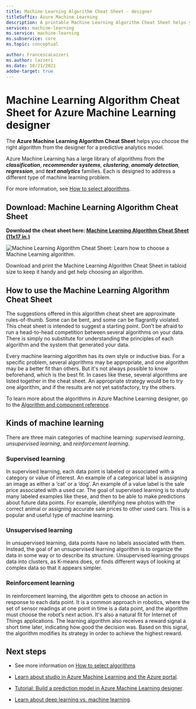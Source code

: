```yaml
---
title: Machine Learning Algorithm Cheat Sheet - designer 
titleSuffix: Azure Machine Learning
description: A printable Machine Learning Algorithm Cheat Sheet helps you choose the right algorithm for your predictive model in Azure Machine Learning designer.
services: machine-learning
ms.service: machine-learning
ms.subservice: core
ms.topic: conceptual

author: FrancescaLazzeri
ms.author: lazzeri
ms.date: 10/21/2021
adobe-target: true
---
```

# Machine Learning Algorithm Cheat Sheet for Azure Machine Learning designer

The **Azure Machine Learning Algorithm Cheat Sheet** helps you choose the right algorithm from the designer for a predictive analytics model.

Azure Machine Learning has a large library of algorithms from the ***classification***, ***recommender systems***, ***clustering***, ***anomaly detection***, ***regression***, and ***text analytics*** families. Each is designed to address a different type of machine learning problem.

For more information, see [How to select algorithms](how-to-select-algorithms.md).

## Download: Machine Learning Algorithm Cheat Sheet

**Download the cheat sheet here: [Machine Learning Algorithm Cheat Sheet (11x17 in.)](https://download.microsoft.com/download/3/5/b/35bb997f-a8c7-485d-8c56-19444dafd757/azure-machine-learning-algorithm-cheat-sheet-nov2019.pdf?WT.mc_id=docs-article-lazzeri)**

![Machine Learning Algorithm Cheat Sheet: Learn how to choose a Machine Learning algorithm.](./media/algorithm-cheat-sheet/machine-learning-algorithm-cheat-sheet.png)

Download and print the Machine Learning Algorithm Cheat Sheet in tabloid size to keep it handy and get help choosing an algorithm.

## How to use the Machine Learning Algorithm Cheat Sheet

The suggestions offered in this algorithm cheat sheet are approximate rules-of-thumb. Some can be bent, and some can be flagrantly violated. This cheat sheet is intended to suggest a starting point. Don’t be afraid to run a head-to-head competition between several algorithms on your data. There is simply no substitute for understanding the principles of each algorithm and the system that generated your data.

Every machine learning algorithm has its own style or inductive bias. For a specific problem, several algorithms may be appropriate, and one algorithm may be a better fit than others. But it's not always possible to know beforehand, which is the best fit. In cases like these, several algorithms are listed together in the cheat sheet. An appropriate strategy would be to try one algorithm, and if the results are not yet satisfactory, try the others. 

To learn more about the algorithms in Azure Machine Learning designer, go to the [Algorithm and component reference](component-reference/component-reference.md).

## Kinds of machine learning

There are three main categories of machine learning: *supervised learning*, *unsupervised learning*, and *reinforcement learning*.

### Supervised learning

In supervised learning, each data point is labeled or associated with a category or value of interest. An example of a categorical label is assigning an image as either a ‘cat’ or a ‘dog’. An example of a value label is the sale price associated with a used car. The goal of supervised learning is to study many labeled examples like these, and then to be able to make predictions about future data points. For example, identifying new photos with the correct animal or assigning accurate sale prices to other used cars. This is a popular and useful type of machine learning.

### Unsupervised learning

In unsupervised learning, data points have no labels associated with them. Instead, the goal of an unsupervised learning algorithm is to organize the data in some way or to describe its structure. Unsupervised learning groups data into clusters, as K-means does, or finds different ways of looking at complex data so that it appears simpler.

### Reinforcement learning

In reinforcement learning, the algorithm gets to choose an action in response to each data point. It is a common approach in robotics, where the set of sensor readings at one point in time is a data point, and the algorithm must choose the robot’s next action. It's also a natural fit for Internet of Things applications. The learning algorithm also receives a reward signal a short time later, indicating how good the decision was. Based on this signal, the algorithm modifies its strategy in order to achieve the highest reward. 

## Next steps

* See more information on [How to select algorithms](how-to-select-algorithms.md)

* [Learn about studio in Azure Machine Learning and the Azure portal](overview-what-is-azure-machine-learning.md).

* [Tutorial: Build a prediction model in Azure Machine Learning designer](tutorial-designer-automobile-price-train-score.md).

* [Learn about deep learning vs. machine learning](concept-deep-learning-vs-machine-learning.md).
